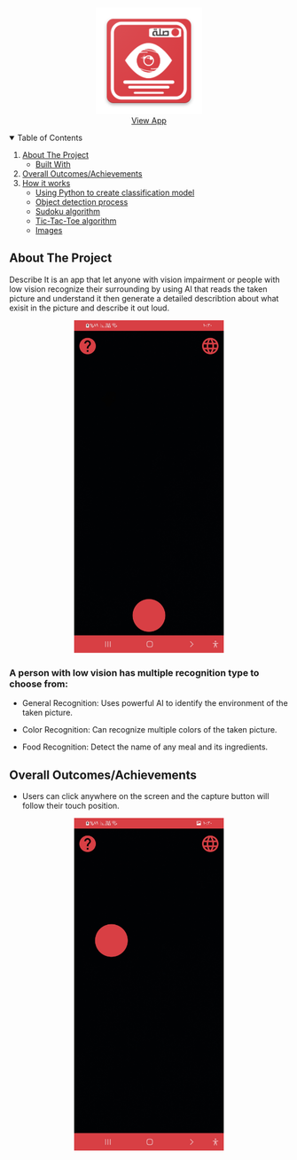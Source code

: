 
<!-- PROJECT LOGO -->

<br />
<p align="center">
  <a href="">
    <img  src="./images/ic_launcher.png" alt="Logo">
  </a>
  
  <br />
    <a href="/">View App</a>
</p>

 <!-- TABLE OF CONTENTS -->
<details open="open">
  <summary>Table of Contents</summary>
  <ol>
    <li>
      <a href="#about">About The Project</a>
      <ul>
        <li><a href="#built_with">Built With</a></li>
      </ul>
    </li>
    <li><a href="#overall_Outcomes">Overall Outcomes/Achievements</a></li>
    <li>
      <a href="#how_it_works">How it works</a>
      <ul>
        <li><a href="#create_classification_model">Using Python to create classification model</a></li>
        <li><a href="#detection_process">Object detection process</a></li>
        <li><a href="#sudoku_code">Sudoku algorithm</a></li>
        <li><a href="#tic_tac_toe_code">Tic-Tac-Toe algorithm</a></li>
        <li><a href="#images">Images</a></li>
      </ul>
    </li>
  </ol>
</details>

<!-- ABOUT THE PROJECT -->
<a name="about"/>

## About The Project

Describe It is an app that let anyone with vision impairment or people with low vision recognize their surrounding by using AI that reads the taken picture and understand it then generate a detailed describtion about what exisit in the picture and describe it out loud. 

<p align="center">
<img  src="./images/home.jpg" width="270px" height="600px" alt="Home Page">
</p>

<a name="recognition_type"/> 

### A person with low vision has multiple recognition type to choose from:

 *	General Recognition: Uses powerful AI to identify the environment of the taken picture.

 *	Color Recognition: Can recognize multiple colors of the taken picture.
 
 *	Food Recognition: Detect the name of any meal and its ingredients.

<a name="overall_outcomes"/>  

## Overall Outcomes/Achievements

  * Users can click anywhere on the screen and the capture button will follow their touch position.
  
  <p align="center">
    <img  src="./images/home2.jpg" width="270px" height="600px" alt="Home Page">
  </p>

